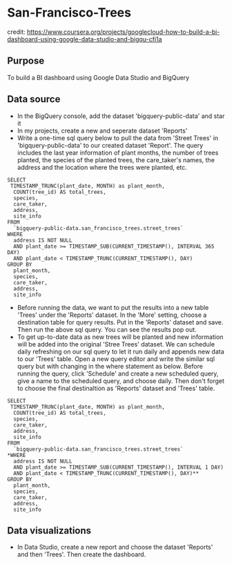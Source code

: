 # San-Francisco-Trees

credit: https://www.coursera.org/projects/googlecloud-how-to-build-a-bi-dashboard-using-google-data-studio-and-bigqu-cfi1a

## Purpose
To build a BI dashboard using Google Data Studio and BigQuery

## Data source
- In the BigQuery console, add the dataset 'bigquery-public-data' and star it
- In my projects, create a new and seperate dataset 'Reports'
- Write a one-time sql query below to pull the data from 'Street Trees' in 'bigquery-public-data' to our created dataset 'Report'. The query includes the last year information of plant months, the number of trees planted, the species of the planted trees, the care_taker's names, the address and the location where the trees were planted, etc. 
```
SELECT
 TIMESTAMP_TRUNC(plant_date, MONTH) as plant_month,
  COUNT(tree_id) AS total_trees,
  species,
  care_taker,
  address,
  site_info
FROM
  `bigquery-public-data.san_francisco_trees.street_trees`
WHERE
  address IS NOT NULL
  AND plant_date >= TIMESTAMP_SUB(CURRENT_TIMESTAMP(), INTERVAL 365 DAY)
  AND plant_date < TIMESTAMP_TRUNC(CURRENT_TIMESTAMP(), DAY)
GROUP BY
  plant_month,
  species,
  care_taker,
  address,
  site_info
```
- Before running the data, we want to put the results into a new table 'Trees' under the 'Reports' dataset. In the 'More' setting, choose a destination table for query results. Put in the 'Reports' dataset and save. Then run the above sql query. You can see the results pop out.
- To get up-to-date data as new trees will be planted and new information will be added into the original 'Stree Trees' dataset. We can schedule daily refreshing on our sql query to let it run daily and appends new data to our 'Trees' table. Open a new query editor and write the similar sql query but with changing in the where statement as below. Before running the query, click 'Schedule' and create a new scheduled query, give a name to the scheduled  query, and choose daily. Then don't forget to choose the final destinaltion as 'Reports' dataset and 'Trees' table.
```
SELECT
 TIMESTAMP_TRUNC(plant_date, MONTH) as plant_month,
  COUNT(tree_id) AS total_trees,
  species,
  care_taker,
  address,
  site_info
FROM
  `bigquery-public-data.san_francisco_trees.street_trees`
*WHERE
  address IS NOT NULL
  AND plant_date >= TIMESTAMP_SUB(CURRENT_TIMESTAMP(), INTERVAL 1 DAY)
  AND plant_date < TIMESTAMP_TRUNC(CURRENT_TIMESTAMP(), DAY)**
GROUP BY
  plant_month,
  species,
  care_taker,
  address,
  site_info
  ```
  ## Data visualizations
  - In Data Studio, create a new report and choose the dataset 'Reports' and then 'Trees'. Then create the dashboard. 
